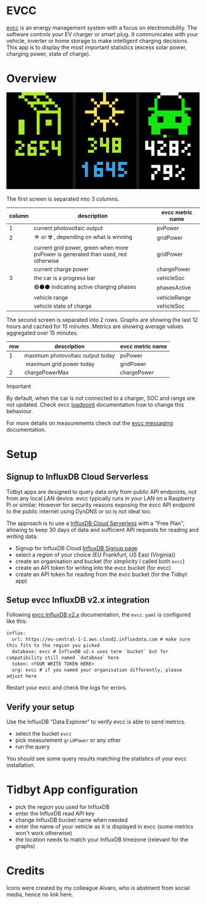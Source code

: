 # EVCC
[evcc](https://evcc.io/en/) is an energy management system with a focus on electromobility. The software controls your EV charger or smart plug. It communicates with your vehicle, inverter or home storage to make intelligent charging decisions. This app is to display the most important statistics (excess solar power, charging power, state of charge).

# Overview

![Screenshot of a evcc app](evcc.gif)

The first screen is separated into 3 columns.

|column|description|evcc metric name| 
| -------- | ------- |------- |
| 1|current photovoltaic output| pvPower  |
|2|☀️ or ☢️ , depending on what is winning |gridPower |
||current grid power, green when more pvPower is generated than used, red otherwise |gridPower | 
||current charge power | chargePower | 
|3|the car is a progress bar  |vehicleSoc | 
||🟢⚫️⚫️ indicating active charging phases  |phasesActive | 
||vehicle range |vehicleRange | 
||vehicle state of charge | vehicleSoc | 

The second screen is separated into 2 rows. Graphs are showing the last 12 hours and cached for 15 minutes. Metrics are showing average values aggregated over 15 minutes.

|row|description|evcc metric name| 
| -------- | ------- |------- |
|1|maximum photovoltaic output today| pvPower |
| | maximum grid power today|gridPower |
|2|chargePowerMax |chargePower |

> [!IMPORTANT]
> By default, when the car is not connected to a charger, SOC and range are not updated. Check evcc [loadpoint](https://docs.evcc.io/en/docs/reference/configuration/loadpoints#soc) documentation how to change this behaviour.

For more details on measurements check out the [evcc  messaging](https://github.com/evcc-io/docs/blob/main/docs/reference/configuration/messaging.md) documentation.

# Setup

## Signup to InfluxDB Cloud Serverless

Tidbyt apps are designed to query data only from public API endpoints, not from any local LAN device. evcc typically runs in your LAN on a Raspberry Pi or similar. However for security reasons exposing the evcc API endpoint to the public internet using DynDNS or so is not ideal too.

The approach is to use a [InfluxDB Cloud Serverless](https://www.influxdata.com/influxdb-cloud-pricing/) with a "Free Plan", allowing to keep 30 days of data and sufficient API requests for reading and writing data.

* Signup for InfluxDB Cloud [InfluxDB Signup page](https://cloud2.influxdata.com/signup)
* select a region of your choice (EU Frankfurt, US East (Virginia))
* create an organisation and bucket (for simplicity I called both `evcc`) 
* create an API token for writing into the evcc bucket (for evcc)
* create an API token for reading from the evcc bucket (for the Tidbyt app) 

## Setup evcc InfluxDB v2.x integration

Following [evcc InfluxDB v2.x](https://docs.evcc.io/docs/reference/configuration/influx/#influxdb-v2x) documentation, the `evcc.yaml` is configured like this:

```
influx:
  url: https://eu-central-1-1.aws.cloud2.influxdata.com # make sure this fits to the region you picked
  database: evcc # InfluxDB v2.x uses term `bucket` but for compatibility still named `database` here
  token: <YOUR WRITE TOKEN HERE>
  org: evcc # if you named your organisation differently, please adjust here
```

Restart your evcc and check the logs for errors.

## Verify your setup

Use the InfluxDB "Data Explorer" to verify evcc is able to send metrics.

* select the bucket `evcc`
* pick measurement `gridPower` or any other
* run the query

You should see some query results matching the statistics of your evcc installation.

# Tidbyt App configuration

* pick the region you used for InfluxDB 
* enter the InfluxDB read API key
* change InfluxDB bucket name when needed
* enter the name of your vehicle as it is displayed in evcc (some metrics won't work otherwise)
* the location needs to match your InfluxDB timezone (relevant for the graphs)

# Credits

Icons were created by my colleague Alvaro, who is abstinent from social media, hence no link here.
